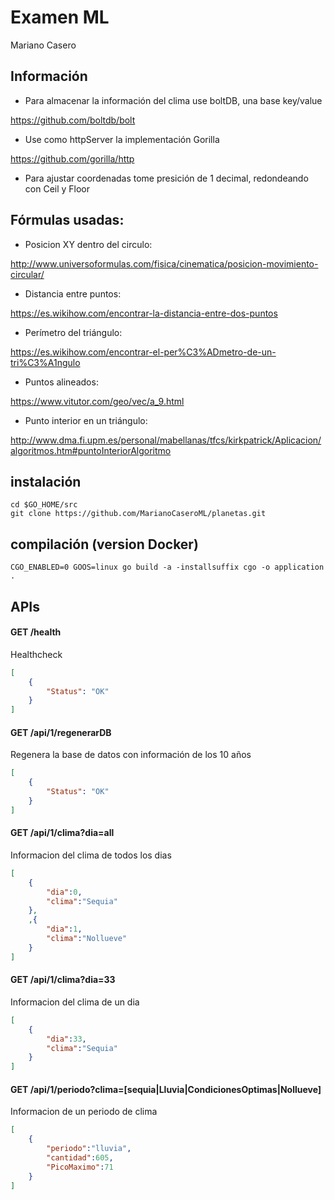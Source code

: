 # Examen ML
Mariano Casero

## Información
- Para almacenar la información del clima use boltDB, una base key/value

https://github.com/boltdb/bolt

- Use como httpServer la implementación Gorilla

https://github.com/gorilla/http

- Para ajustar coordenadas tome presición de 1 decimal, redondeando con Ceil y Floor

## Fórmulas usadas:
- Posicion XY dentro del circulo:

http://www.universoformulas.com/fisica/cinematica/posicion-movimiento-circular/
- Distancia entre puntos:

https://es.wikihow.com/encontrar-la-distancia-entre-dos-puntos
- Perímetro del triángulo:

https://es.wikihow.com/encontrar-el-per%C3%ADmetro-de-un-tri%C3%A1ngulo
- Puntos alineados:

https://www.vitutor.com/geo/vec/a_9.html
- Punto interior en un triángulo:

http://www.dma.fi.upm.es/personal/mabellanas/tfcs/kirkpatrick/Aplicacion/algoritmos.htm#puntoInteriorAlgoritmo


## instalación
```
cd $GO_HOME/src
git clone https://github.com/MarianoCaseroML/planetas.git
```

## compilación (version Docker)
```
CGO_ENABLED=0 GOOS=linux go build -a -installsuffix cgo -o application . 
```

## APIs

#### GET /health
Healthcheck
```json
[
    {
        "Status": "OK"
    }
]
```

#### GET /api/1/regenerarDB
Regenera la base de datos con información de los 10 años
```json
[
    {
        "Status": "OK"
    }
]
```

#### GET /api/1/clima?dia=all
Informacion del clima de todos los dias
```json
[
    {
        "dia":0,
        "clima":"Sequia"
    },
	,{
		"dia":1,
		"clima":"Nollueve"
	}
]
```

#### GET /api/1/clima?dia=33
Informacion del clima de un dia
```json
[
    {
        "dia":33,
        "clima":"Sequia"
    }
]
```

#### GET /api/1/periodo?clima=[sequia|Lluvia|CondicionesOptimas|Nollueve]
Informacion de un periodo de clima	
```json
[
    {
		"periodo":"lluvia",
		"cantidad":605,
		"PicoMaximo":71
	}
]
```
